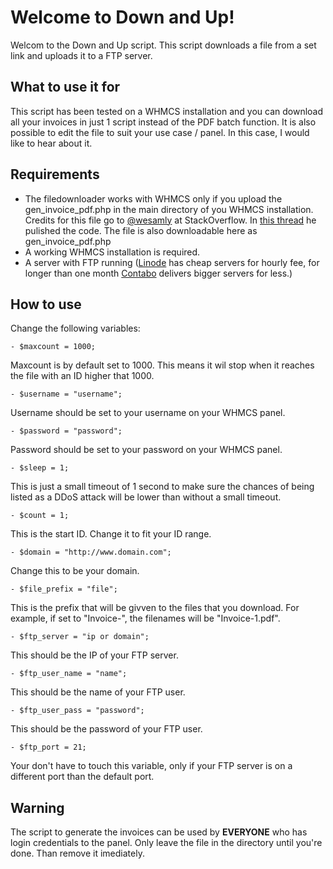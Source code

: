 # Welcome to Down and Up!

Welcom to the Down and Up script. This script downloads a file from a set link and uploads it to a FTP server.

## What to use it for

This script has been tested on a WHMCS installation and you can download all your invoices in just 1 script instead of the PDF batch function.
It is also possible to edit the file to suit your use case / panel. In this case, I would like to hear about it.

## Requirements

- The filedownloader works with WHMCS only if you upload the gen_invoice_pdf.php in the main directory of you WHMCS installation. Credits for this file go to [@wesamly](https://stackoverflow.com/users/249645/wesamly) at StackOverflow. In [this thread](https://stackoverflow.com/a/37352831) he pulished the code. The file is also downloadable here as gen_invoice_pdf.php
- A working WHMCS installation is required.
- A server with FTP running ([Linode](https://www.linode.com/lp/refer/?r=c11406fde693cffdb17dc51b543d82b3fd615ea6) has cheap servers for hourly fee, for longer than one month [Contabo](https://contabo.com/en/) delivers bigger servers for less.)

## How to use

Change the following variables:

    - $maxcount = 1000;
Maxcount is by default set to 1000. This means it wil stop when it reaches the file with an ID higher that 1000.

    - $username = "username";
Username should be set to your username on your WHMCS panel.

    - $password = "password";
Password should be set to your password on your WHMCS panel.

    - $sleep = 1;
This is just a small timeout of 1 second to make sure the chances of being listed as a DDoS attack will be lower than without a small timeout.

    - $count = 1;
This is the start ID. Change it to fit your ID range.

    - $domain = "http://www.domain.com";
Change this to be your domain.

    - $file_prefix = "file";
This is the prefix that will be givven to the files that you download. For example, if set to "Invoice-", the filenames will be "Invoice-1.pdf".

    - $ftp_server = "ip or domain";
This should be the IP of your FTP server.

    - $ftp_user_name = "name";
This should be the name of your FTP user.

    - $ftp_user_pass = "password";
This should be the password of your FTP user.

    - $ftp_port = 21;
Your don't have to touch this variable, only if your FTP server is on a different port than the default port.
## Warning
The script to generate the invoices can be used by **EVERYONE** who has login credentials to the panel. Only leave the file in the directory until you're done. Than remove it imediately.